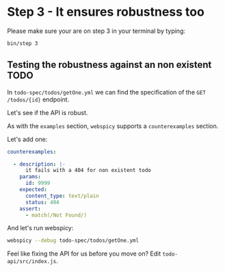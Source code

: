 # Step 3 - It ensures robustness too

Please make sure your are on step 3 in your terminal by typing:

```bash
bin/step 3
```

## Testing the robustness against an non existent TODO

In `todo-spec/todos/getOne.yml` we can find the specification of the `GET /todos/{id}` endpoint.

Let's see if the API is robust.

As with the `examples` section, `webspicy` supports a `counterexamples` section.

Let's add one:

```yaml
counterexamples:

  - description: |-
      it fails with a 404 for non existent todo
    params:
      id: 9999
    expected:
      content_type: text/plain
      status: 404
    assert:
      - match(/Not Found/)
```

And let's run webspicy:

```bash
webspicy --debug todo-spec/todos/getOne.yml
```

Feel like fixing the API for us before you move on? Edit `todo-api/src/index.js`.
